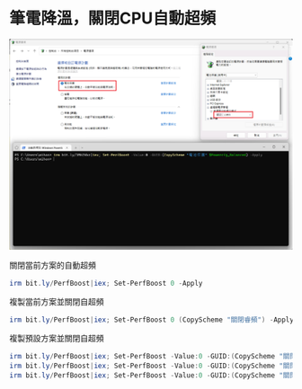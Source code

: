 筆電降溫，關閉CPU自動超頻
===

![](img/Cover.png)

關閉當前方案的自動超頻
```ps1
irm bit.ly/PerfBoost|iex; Set-PerfBoost 0 -Apply
```

複製當前方案並關閉自超頻
```ps1
irm bit.ly/PerfBoost|iex; Set-PerfBoost 0 (CopyScheme "關閉睿頻") -Apply
```

複製預設方案並關閉自超頻
```ps1
irm bit.ly/PerfBoost|iex; Set-PerfBoost -Value:0 -GUID:(CopyScheme "關閉睿頻" $Powercfg_PowerSaver) -Apply
irm bit.ly/PerfBoost|iex; Set-PerfBoost -Value:0 -GUID:(CopyScheme "關閉睿頻" $Powercfg_Balanced) -Apply
irm bit.ly/PerfBoost|iex; Set-PerfBoost -Value:0 -GUID:(CopyScheme "關閉睿頻" $Powercfg_HighPerformance) -Apply
```
